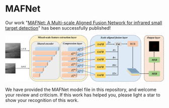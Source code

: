 # MAFNet
Our work "[MAFNet: A Multi-scale Aligned Fusion Network for infrared small
target detection](https://doi.org/10.1016/j.neucom.2025.129610)"  has been successfully published!

![image](https://github.com/Jupiter-Wang/MAFNet/blob/main/image/model.png)

We have provided the MAFNet model file in this repository, and welcome your review and criticism. If this work has helped you, please light a star to show your recognition of this work.
